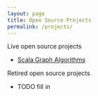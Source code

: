 ```yaml
---
layout: page
title: Open Source Projects
permalink: /projects/
---
```


Live open source projects

* [Scala Graph Algorithms](https://github.com/dwalend/ScalaGraphMinimizer)

Retired open source projects

* TODO fill in